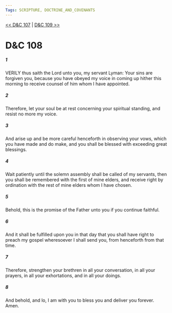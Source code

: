 ```yaml
---
Tags: SCRIPTURE, DOCTRINE_AND_COVENANTS
---
```


[<< D&C 107](DOCTRINE_AND_COVENANTS/D&C_107.md) | [D&C 109 >>](DOCTRINE_AND_COVENANTS/D&C_109.md)

# D&C 108

##### 1

VERILY thus saith the Lord unto you, my servant Lyman: Your sins are forgiven you, because you have obeyed my voice in coming up hither this morning to receive counsel of him whom I have appointed.

##### 2

Therefore, let your soul be at rest concerning your spiritual standing, and resist no more my voice.

##### 3

And arise up and be more careful henceforth in observing your vows, which you have made and do make, and you shall be blessed with exceeding great blessings.

##### 4

Wait patiently until the solemn assembly shall be called of my servants, then you shall be remembered with the first of mine elders, and receive right by ordination with the rest of mine elders whom I have chosen.

##### 5

Behold, this is the promise of the Father unto you if you continue faithful.

##### 6

And it shall be fulfilled upon you in that day that you shall have right to preach my gospel wheresoever I shall send you, from henceforth from that time.

##### 7

Therefore, strengthen your brethren in all your conversation, in all your prayers, in all your exhortations, and in all your doings.

##### 8

And behold, and lo, I am with you to bless you and deliver you forever. Amen.
